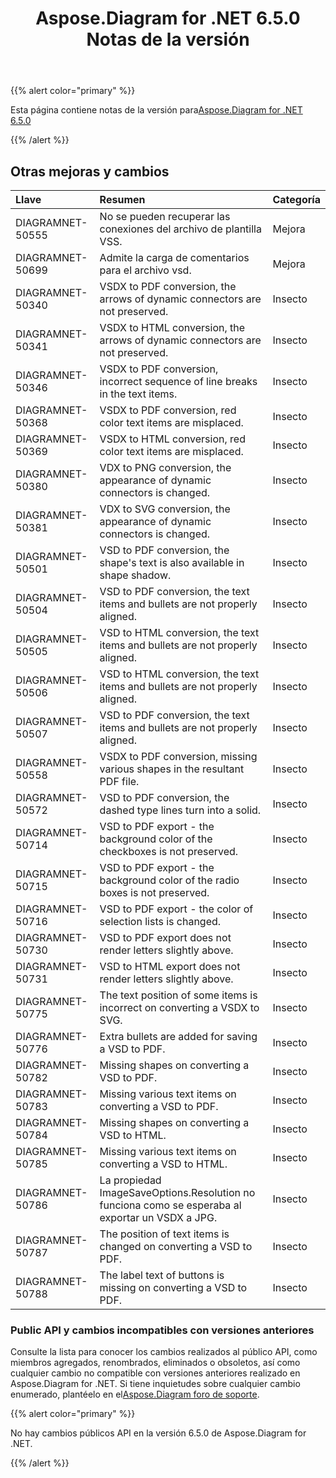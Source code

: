 ﻿---
title: Aspose.Diagram for .NET 6.5.0 Notas de la versión
type: docs
weight: 70
url: /es/net/aspose-diagram-for-net-6-5-0-release-notes/
---
{{% alert color="primary" %}} 

 Esta página contiene notas de la versión para[Aspose.Diagram for .NET 6.5.0](https://www.nuget.org/packages/Aspose.Diagram/6.5.0)

{{% /alert %}} 
## **Otras mejoras y cambios**

|**Llave**|**Resumen**|**Categoría**|
|:- |:- |:- |
|DIAGRAMNET-50555|No se pueden recuperar las conexiones del archivo de plantilla VSS.|Mejora|
|DIAGRAMNET-50699|Admite la carga de comentarios para el archivo vsd.|Mejora|
|DIAGRAMNET-50340|VSDX to PDF conversion, the arrows of dynamic connectors are not preserved.|Insecto|
|DIAGRAMNET-50341|VSDX to HTML conversion, the arrows of dynamic connectors are not preserved.|Insecto|
|DIAGRAMNET-50346|VSDX to PDF conversion, incorrect sequence of line breaks in the text items.|Insecto|
|DIAGRAMNET-50368|VSDX to PDF conversion, red color text items are misplaced.|Insecto|
|DIAGRAMNET-50369|VSDX to HTML conversion, red color text items are misplaced.|Insecto|
|DIAGRAMNET-50380|VDX to PNG conversion, the appearance of dynamic connectors is changed.|Insecto|
|DIAGRAMNET-50381|VDX to SVG conversion, the appearance of dynamic connectors is changed.|Insecto|
|DIAGRAMNET-50501|VSD to PDF conversion, the shape's text is also available in shape shadow.|Insecto|
|DIAGRAMNET-50504|VSD to PDF conversion, the text items and bullets are not properly aligned.|Insecto|
|DIAGRAMNET-50505|VSD to HTML conversion, the text items and bullets are not properly aligned.|Insecto|
|DIAGRAMNET-50506|VSD to HTML conversion, the text items and bullets are not properly aligned.|Insecto|
|DIAGRAMNET-50507|VSD to PDF conversion, the text items and bullets are not properly aligned.|Insecto|
|DIAGRAMNET-50558|VSDX to PDF conversion, missing various shapes in the resultant PDF file.|Insecto|
|DIAGRAMNET-50572|VSD to PDF conversion, the dashed type lines turn into a solid.|Insecto|
|DIAGRAMNET-50714|VSD to PDF export - the background color of the checkboxes is not preserved.|Insecto|
|DIAGRAMNET-50715|VSD to PDF export - the background color of the radio boxes is not preserved.|Insecto|
|DIAGRAMNET-50716|VSD to PDF export - the color of selection lists is changed.|Insecto|
|DIAGRAMNET-50730|VSD to PDF export does not render letters slightly above.|Insecto|
|DIAGRAMNET-50731|VSD to HTML export does not render letters slightly above.|Insecto|
|DIAGRAMNET-50775|The text position of some items is incorrect on converting a VSDX to SVG.|Insecto|
|DIAGRAMNET-50776|Extra bullets are added for saving a VSD to PDF.|Insecto|
|DIAGRAMNET-50782|Missing shapes on converting a VSD to PDF.|Insecto|
|DIAGRAMNET-50783|Missing various text items on converting a VSD to PDF.|Insecto|
|DIAGRAMNET-50784|Missing shapes on converting a VSD to HTML.|Insecto|
|DIAGRAMNET-50785|Missing various text items on converting a VSD to HTML.|Insecto|
|DIAGRAMNET-50786|La propiedad ImageSaveOptions.Resolution no funciona como se esperaba al exportar un VSDX a JPG.|Insecto|
|DIAGRAMNET-50787|The position of text items is changed on converting a VSD to PDF.|Insecto|
|DIAGRAMNET-50788|The label text of buttons is missing on converting a VSD to PDF.|Insecto|
### **Public API y cambios incompatibles con versiones anteriores**
Consulte la lista para conocer los cambios realizados al público API, como miembros agregados, renombrados, eliminados o obsoletos, así como cualquier cambio no compatible con versiones anteriores realizado en Aspose.Diagram for .NET. Si tiene inquietudes sobre cualquier cambio enumerado, plantéelo en el[Aspose.Diagram foro de soporte](https://forum.aspose.com/c/diagram/17).

{{% alert color="primary" %}} 

No hay cambios públicos API en la versión 6.5.0 de Aspose.Diagram for .NET.

{{% /alert %}}
